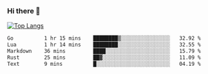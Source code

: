 ### Hi there 👋

<!--
**3Xpl0it3r/3Xpl0it3r** is a ✨ _special_ ✨ repository because its `README.md` (this file) appears on your GitHub profile.

Here are some ideas to get you started:

- 🔭 I’m currently working on ...
- 🌱 I’m currently learning ...
- 👯 I’m looking to collaborate on ...
- 🤔 I’m looking for help with ...
- 💬 Ask me about ...
- 📫 How to reach me: ...
- 😄 Pronouns: ...
- ⚡ Fun fact: ...
-->


[![Top Langs](https://github-readme-stats.vercel.app/api/top-langs/?username=3Xpl0it3r&layout=compact)](https://github.com/3Xpl0it3r/3Xpl0it3r)

<!--START_SECTION:waka-->

```txt
Go          1 hr 15 mins    ████████▒░░░░░░░░░░░░░░░░   32.92 %
Lua         1 hr 14 mins    ████████░░░░░░░░░░░░░░░░░   32.55 %
Markdown    36 mins         ████░░░░░░░░░░░░░░░░░░░░░   15.79 %
Rust        25 mins         ██▓░░░░░░░░░░░░░░░░░░░░░░   11.09 %
Text        9 mins          █░░░░░░░░░░░░░░░░░░░░░░░░   04.19 %
```

<!--END_SECTION:waka-->
